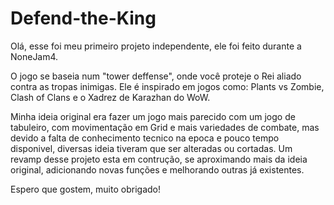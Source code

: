 # Defend-the-King
Olá, esse foi meu primeiro projeto independente, ele foi feito durante a NoneJam4.

O jogo se baseia num "tower deffense", onde você proteje o Rei aliado contra as tropas inimigas. Ele é inspirado em jogos como: Plants vs Zombie, 
Clash of Clans e o Xadrez de Karazhan do WoW.

Minha ideia original era fazer um jogo mais parecido com um jogo de tabuleiro, com movimentação em Grid e mais variedades de combate, mas devido a falta de 
conhecimento tecnico na epoca e pouco tempo disponivel, diversas ideia tiveram que ser alteradas ou cortadas. Um revamp desse projeto esta em contrução,
se aproximando mais da ideia original, adicionando novas funções e melhorando outras já existentes.

Espero que gostem, muito obrigado!
